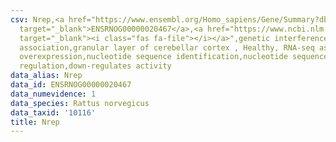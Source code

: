 ```yaml
---
csv: Nrep,<a href="https://www.ensembl.org/Homo_sapiens/Gene/Summary?db=core;g=ENSRNOG00000020467"
  target="_blank">ENSRNOG00000020467</a>,<a href="https://www.ncbi.nlm.nih.gov/pubmed/30467350"
  target="_blank"><i class="fas fa-file"></i></a>",genetic interference,functional
  association,granular layer of cerebellar cortex , Healthy, RNA-seq assay, hsf-1
  overexpression,nucleotide sequence identification,nucleotide sequence identification,transcriptional
  regulation,down-regulates activity
data_alias: Nrep
data_id: ENSRNOG00000020467
data_numevidence: 1
data_species: Rattus norvegicus
data_taxid: '10116'
title: Nrep
---
```

